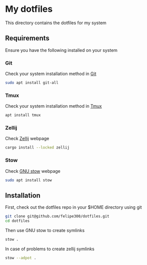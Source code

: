 # My dotfiles

This directory contains the dotfiles for my system

## Requirements

Ensure you have the following installed on your system

### Git

Check your system installation method in [Git](https://git-scm.com/book/en/v2/Getting-Started-Installing-Git)

```bash
sudo apt install git-all
```

### Tmux

Check your system installation method in [Tmux](https://github.com/tmux/tmux)

```bash
apt install tmux
```

### Zellij

Check [Zellij](https://zellij.dev/) webpage

```bash
cargo install --locked zellij
```

### Stow

Check [GNU stow](https://www.gnu.org/software/stow/) webpage

```bash
sudo apt install stow
```

## Installation

First, check out the dotfiles repo in your $HOME directory using git

```bash
git clone git@github.com/felipe300/dotfiles.git
cd dotfiles
```

Then use GNU stow to create symlinks

```bash
stow .
```

In case of problems to create zellij symlinks

```bash
stow --adpot .
```
